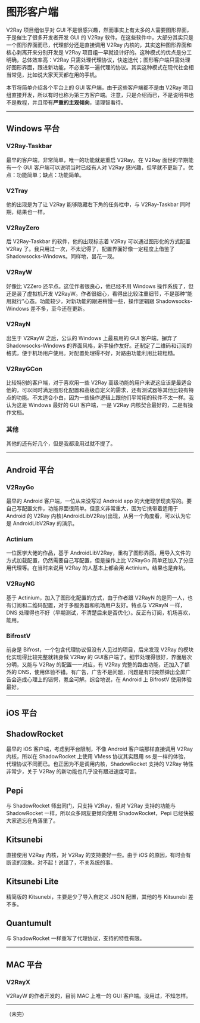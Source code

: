 # 图形客户端

V2Ray 项目组似乎对 GUI 不是很感兴趣，然而事实上有太多的人需要图形界面，于是催生了很多开发者开发 GUI 的 V2Ray 软件。在这些软件中，大部分其实只是一个图形界面而已，代理部分还是直接调用 V2Ray 内核的，其实这种图形界面和核心剥离开来分别开发是 V2Ray 项目组一早就设计好的。这种模式的优点是分工明确，总体效率高：V2Ray 只需处理代理协议，快速迭代；图形客户端只需处理好图形界面，跟进新功能，不必重写一遍代理的协议。其实这种模式在现代社会相当常见，比如说大家天天都在用的手机。

本节将简单介绍各个平台上的 GUI 客户端，由于这些客户端都不是由 V2Ray 项目组直接开发，所以有时也称为第三方客户端。注意，只是介绍而已，不是说明书也不是教程，并且带有**严重的主观倾向**，请理智看待。

-----
## Windows 平台

### V2Ray-Taskbar 

最早的客户端，非常简单，唯一的功能就是重启 V2Ray。在 V2Ray 面世的早期能有一个 GUI 客户端可以说明当时已经有人对 V2Ray 感兴趣，但早就不更新了。优点：功能简单；缺点：功能简单。

### V2Tray
 
他的出现是为了让 V2Ray 能够隐藏右下角的任务栏中，与 V2Ray-Taskbar 同时期，结果也一样。

### V2RayZero

后 V2Ray-Taskbar 的软件，他的出现标志着 V2Ray 可以通过图形化的方式配置 V2Ray 了。我只用过一次，不太记得了，配置界面好像一定程度上借鉴了 Shadowsocks-Windows。同样地，昙花一现。

### V2RayW

好像比 V2Zero 还早点。这位作者很良心，他已经不用 Windows 操作系统了，但还是装了虚拟机开发 V2RayW。作者很细心，看得出比较注重细节，不是那种“能用就行”心态。功能较少，对新功能的跟进稍慢一些，操作逻辑跟 Shadowsocks-Windows 差不多，至今还在更新。

### V2RayN

出生于 V2RayW 之后，公认的 Windows 上最易用的 GUI 客户端，摒弃了 Shadowsocks-Windows 的界面风格，新手操作友好。还制定了二维码和订阅的格式，便于机场用户使用。对配置处理得不好，对路由功能利用比较粗糙。

### V2RayGCon

比较特别的客户端，对于喜欢用一些 V2Ray 高级功能的用户来说这应该是最适合他的，可以同时满足图形化配置和高级自定义的需求，还有测试器等其他比较有特点的功能。不太适合小白，因为一些操作逻辑上跟他们平常用的软件不太一样。我认为这是 Windows 最好的 GUI 客户端，一是 V2Ray 内核契合最好的，二是有操作文档。

### 其他

其他的还有好几个，但是我都没用过就不提了。

-----
## Android 平台

### V2RayGo 

最早的 Android 客户端，一位从来没写过 Android app 的大佬现学现卖写的。要自己写配置文件，功能界面很简单。但意义非常重大，因为它携带着适用于 Android 的 V2Ray 内核(AndroidLibV2Ray)出现，从另一个角度看，可以认为它是 AndroidLibV2Ray 的演示。

### Actinium

一位医学大佬的作品，基于 AndroidLibV2Ray，重构了图形界面。用导入文件的方式加载配置，仍然需要自己写配置，但是操作上比 V2RayGo 简单还加入了分应用代理等。在当时来说用 V2Ray 的人基本上都会用 Actinium。结果也是弃坑。

### V2RayNG 

基于 Actinium，加入了图形化配置的方式，由于作者跟 V2RayN 的是同一人，也有订阅和二维码配置，对于多服务器和机场用户友好。特点与 V2RayN 一样，DNS 处理得也不好（早期测试，不清楚后来是否优化）。反正有订阅，机场喜欢，能用。

### BifrostV

前身是 Bifrost，一个包含代理协议但没有人见过的项目，后来发现 V2Ray 的模块化实现得比较完整就转身做 V2Ray 的 GUI客户端了。细节处理得很好，界面层次分明，又能与 V2Ray 的配置一一对应，有 V2Ray 完整的路由功能，还加入了额外的 DNS，使用体验不错。有广告，广告不是问题，问题是有时突然弹出全屏广告会造成心理上的错愕，氪金可解。综合地说，在 Android 上 BifrostV 使用体验最好。

-----
## iOS 平台

## ShadowRocket

最早的 iOS 客户端，考虑到平台限制，不像 Android 客户端那样直接调用 V2Ray 内核，所以在 ShadowRocket 上使用 VMess 协议其实跟用 ss 是一样的体验，代理协议不同而已。也正因为不是调用内核，ShadowRocket 支持的 V2Ray 特性非常少，关于 V2Ray 的新功能也几乎没有跟进速度可言。

## Pepi

与 ShadowRocket 师出同门，只支持 V2Ray，但对 V2Ray 支持的功能与 ShadowRocket 一样，所以众多网友更倾向使用 ShadowRocket，Pepi 已经快被大家遗忘在角落里了。

## Kitsunebi

直接使用 V2Ray 内核，对 V2Ray 的支持要好一些。由于 iOS 的原因，有时会有断流的现象。对不起！说错了，不关系统的事。

## Kitsunebi Lite

精简版的 Kitsunebi，主要是少了导入自定义 JSON 配置，其他的与 Kitsunebi 差不多。

## Quantumult

与 ShadowRocket 一样重写了代理协议，支持的特性有限。

-----
## MAC 平台

### V2RayX

V2RayW 的作者开发的，目前 MAC 上唯一的 GUI 客户端。没用过，不知怎样。

-----
（未完）

